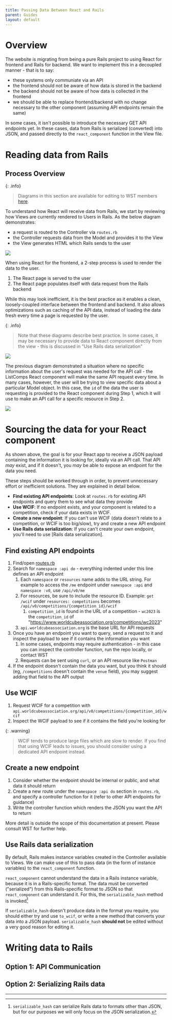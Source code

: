 ```yaml
---
title: Passing Data Between React and Rails
parent: Guides
layout: default
---
```


# Overview

The website is migrating from being a pure Rails project to using React for frontend and Rails for backend. We want to implement this in a decoupled manner - that is to say:
- these systems only communiate via an API
- the frontend should not be aware of how data is stored in the backend
- the backend should not be aware of how data is collected in the frontend
- we should be able to replace frontend/backend with no change necessary to the other component (assuming API endpoints remain the same)

In some cases, it isn't possible to introduce the necessary GET API endpoints yet. In these cases, data from Rails is serialized (converted) into JSON, and passed directly to the `react_component` function in the View file.

# Reading data from Rails

## Process Overview

{: .info}
> Diagrams in this section are available for editing to WST members [here](https://app.diagrams.net/#G1V1mXsYcMw6cIaPJU3cA-s3pJ7psYovLD#%7B%22pageId%22%3A%22wrVvO56TNKLfE-PIFfzB%22%7D).


To understand how React will receive data from Rails, we start by reviewing how Views are currently rendered to Users in Rails. As the below diagram demonstrates:
- a request is routed to the Controller via `routes.rb`
- the Controller requests data from the Model and provides it to the View
- the View generates HTML which Rails sends to the user

![](/assets/images/normal_rails_rendering_flow.png)

When using React for the frontend, a 2-step process is used to render the data to the user.
1. The React page is served to the user
1. The React page populates itself with data request from the Rails backend

While this may look inefficient, it is the best practice as it enables a clean, loosely-coupled interface between the frontend and backend. It also allows optimizations such as caching of the API data, instead of loading the data fresh every time a page is requested by the user.

{: .info}
> Note that these diagrams describe best practice. In some cases, it may be necessary to provide data to React component directly from the view - this is discussed in "Use Rails data serialization"

![](/assets/images/basic_react_rails_rendering.png)

The previous diagram demonstrated a situation where no specific information about the user's request was needed for the API call - the ListComps React component will make the same API request every time. In many cases, however, the user will be trying to view specific data about a particular Model object. In this case, the `id` of the data the user is requesting is provided to the React component during Step 1, which it will use to make an API call for a specific resource in Step 2.

![](/assets/images/variable_react_rails_rendering.png)

# Sourcing the data for your React component

As shown above, the goal is for your React app to receive a JSON payload containing the information it is looking for, ideally via an API call. That API _may_ exist, and if it doesn't, you _may_ be able to expose an endpoint for the data you need.

These steps should be worked through in order, to prevent unnecessary effort or inefficient solutions. They are explained in detail below.
- **Find existing API endpoints**: Look at `routes.rb` for existing API endpoints and query them to see what data they provide
- **Use WCIF**: If no endpoint exists, and your component is related to a competition, check if your data exists in WCIF. 
- **Create a new endpoint**: If you can't use WCIF (data doesn't relate to a competition, or WCIF is too big/slow), try and create a new API endpoint
- **Use Rails data serialization**: If you can't create your own endpoint, you'll need to use [Rails data serialization].

## Find existing API endpoints 

1. Find/open [routes.rb](https://github.com/thewca/worldcubeassociation.org/blob/master/WcaOnRails/config/routes.rb)
2. Search for `namespace :api do` - everything indented under this line defines an API endpoint
    1. Each `namespace` or `resources` name adds to the URL string. For example to access the `/me` endpoint under `namespace :api` and `namespace :v0`, use `/api/v0/me`
    1. For resources, be sure to include the resource ID. Example: `get /wcif` under `resources: competitions` becomes `/api/v0/competitions/{competition_id}/wcif`
        1. `competition_id` is found in the URL of a competition - `wc2023` is the `competition_id` of "https://www.worldcubeassociation.org/competitions/wc2023"
    1. `api.worldcubeassociation.org` is the base URL for API requests
1. Once you have an endpoint you want to query, send a request to it and inspect the payload to see if it contains the information you want
    1. In some cases, endpoints may require authentication - in this case you can inspect the controller function, run the repo locally, or contact WST
    1. Requests can be sent using `curl`, or an API resource like `Postman`
1. If the endpoint doesn't contain the data you want, but you think it should (eg, `/competitions` doesn't contain the `venue` field), you may suggest adding that field to the API output

## Use WCIF

1. Request WCIF for a competition with `api.worldcubeassociation.org/api/v0/competitions/{competition_id}/wcif`
2. Inspect the WCIF payload to see if it contains the field you're looking for

{: .warning}
> WCIF tends to produce large files which are slow to render. If you find that using WCIF leads to issues, you should consider using a dedicated API endpoint instead.

## Create a new endpoint

1. Consider whether the endpoint should be internal or public, and what data it should return
1. Create a new route under the `namespace :api do` section in `routes.rb`, and specify a controller function for it (refer to other API endpoints for guidance)
1. Write the controller function which renders the JSON you want the API to return

More detail is outside the scope of this documentation at present. Please consult WST for further help. 

## Use Rails data serialization

By default, Rails makes instance variables created in the Controller available to Views. We can make use of this to pass data (in the form of instance variables) to the `react_component` function.

`react_component` cannot understand the data in a Rails instance variable, because it is in a Rails-specific format. The data must be converted ("serialized") from this Rails-specific format to JSON so that `react_component` can understand it. For this, the `serializable_hash` method is invoked[^1]

If `serializable_hash` doesn't produce data in the format you require, you should either try and use `to_wcif`, or write a new method that converts your data into a JSON payload. `serializable_hash` **should not** be edited without a very good reason for editing it.

# Writing data to Rails


## Option 1: API Communication

## Option 2: Serializing Rails data

----

[^1]: `serializable_hash` can serialize Rails data to formats other than JSON, but for our purposes we will only focus on the JSON serialization.
